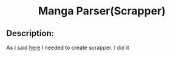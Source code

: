 <h1 align="center">Manga Parser(Scrapper)</h1>
<h2>Description: </h2>
<p>As I said <a href='https://github.com/Yueuwu/read-manga-bastard'>here</a> I needed to create scrapper. I did it</p>
